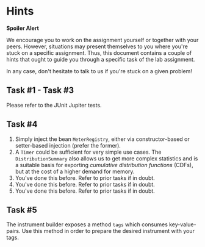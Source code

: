 # Hints

**Spoiler Alert**

We encourage you to work on the assignment yourself or together with your peers. However, situations may present themselves to you where you're stuck on a specific assignment. Thus, this document contains a couple of hints that ought to guide you through a specific task of the lab assignment.

In any case, don't hesitate to talk to us if you're stuck on a given problem!

## Task #1 - Task #3

Please refer to the JUnit Jupiter tests.

## Task #4

1. Simply inject the bean `MeterRegistry`, either via constructor-based or setter-based injection (prefer the former).
2. A `Timer` could be sufficient for very simple use cases. The `DistributionSummary` also allows us to get more complex statistics and is a suitable basis for exporting _cumulative distribution functions_ (CDFs), but at the cost of a higher demand for memory.
3. You've done this before. Refer to prior tasks if in doubt.
4. You've done this before. Refer to prior tasks if in doubt.
5. You've done this before. Refer to prior tasks if in doubt.

## Task #5

The instrument builder exposes a method `tags` which consumes key-value-pairs. Use this method in order to prepare the desired instrument with your tags.